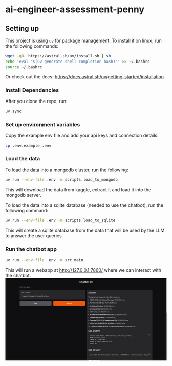 # ai-engineer-assessment-penny

## Setting up
This project is using `uv` for package management.
To install it on linux, run the following commands:
```sh
wget -qO- https://astral.sh/uv/install.sh | sh
echo 'eval "$(uv generate-shell-completion bash)"' >> ~/.bashrc
source ~/.bashrc 
```
Or check out the docs: https://docs.astral.sh/uv/getting-started/installation

### Install Dependencies
After you clone the repo, run:
```sh
uv sync
```

### Set up environment variables
Copy the example env file and add your api keys and connection details:
```sh
cp .env.example .env
```

### Load the data
To load the data into a mongodb cluster, run the following:
```sh
uv run --env-file .env -m scripts.load_to_mongodb
```
This will download the data from kaggle, extract it and load it into the mongodb server.


To load the data into a sqlite database (needed to use the chatbot), run the following command:
```sh
uv run --env-file .env -m scripts.load_to_sqlite
```
This will create a sqlite database from the data that will be used by the LLM to answer the user queries.

### Run the chatbot app

```sh
uv run --env-file .env -m src.main
```
This will run a webapp at http://127.0.0.1:7860/ where we can interact with the chatbot.
![alt text](assets/image.png)